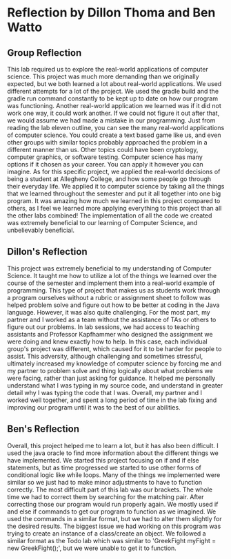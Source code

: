 # Reflection by Dillon Thoma and Ben Watto

## Group Reflection

This lab required us to explore the real-world applications of computer science.
This project was much more demanding than we originally expected, but we both learned
a lot about real-world applications. We used different attempts for a lot of the
project. We used the gradle build and the gradle run command constantly to be
kept up to date on how our program was functioning. Another real-world application
we learned was if it did not work one way, it could work another. If we could
not figure it out after that, we would assume we had made a mistake in our
programming. Just from reading the lab eleven outline, you can see the many
real-world applications of computer science. You could create a text based game
like us, and even other groups with similar topics probably approached the problem
in a different manner than us. Other topics could have been cryptology, computer
graphics, or software testing. Computer science has many options if it chosen as
your career. You can apply it however you can imagine. As for this specific
project, we applied the real-world decisions of being a student at Allegheny
College, and how some people go through their everyday life. We applied it to
computer science by taking all the things that we learned throughout the semester
and put it all together into one big program. It was amazing how much we learned
in this project compared to others, as I feel we learned more applying everything
to this project than all the other labs combined! The implementation of all the
code we created was extremely beneficial to our learning of Computer Science,
and unbelievably beneficial.

## Dillon's Reflection

This project was extremely beneficial to my understanding of Computer Science.
It taught me how to utilize a lot of the things we learned over the course of the
semester and implement them into a real-world example of programming. This type
of project that makes us as students work through a program ourselves without a
rubric or assignment sheet to follow was helped problem solve and figure out how
to be better at coding in the Java language. However, it was also quite challenging.
For the most part, my partner and I worked as a team without the assistance of
TAs or others to figure out our problems. In lab sessions, we had access to teaching
assistants and Professor Kapfhammer who designed the assignment we were doing and
knew exactly how to help. In this case, each individual group's project was different,
which caused for it to be harder for people to assist. This adversity, although
challenging and sometimes stressful, ultimately increased my knowledge of computer
science by forcing me and my partner to problem solve and thing logically about
what problems we were facing, rather than just asking for guidance. It helped me
personally understand what I was typing in my source code, and understand
in greater detail why I was typing the code that I was. Overall, my partner and I
worked well together, and spent a long period of time in the lab fixing and
improving our program until it was to the best of our abilities.

## Ben's Reflection

Overall, this project helped me to learn a lot, but it has also been difficult.
I used the java oracle to find more information about the different things we have
implemented. We started this project focusing on if and if else statements, but
as time progressed we started to use other forms of conditional logic like while
loops. Many of the things we implemented were similar so we just had to make minor
adjustments to have to function correctly. The most difficult part of this lab was
our brackets. The whole time we had to correct them by searching for the matching
pair. After correcting those our program would run properly again. We mostly
used if and else if commands to get our program to function as we imagined. We
used the commands in a similar format, but we had to alter them slightly for
the desired results. The biggest issue we had working on this program was trying
to create an instance of a class/create an object. We followed a similar format as
the Todo lab which was similar to 'GreekFight myFight = new GreekFight();', but
we were unable to get it to function.

